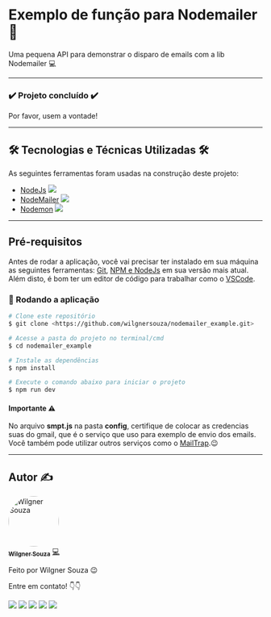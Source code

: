 # Exemplo de função para Nodemailer  📩
Uma pequena API para demonstrar o disparo de emails com a lib Nodemailer 💻

---

### :heavy_check_mark: Projeto concluído :heavy_check_mark:

<p> Por favor, usem a vontade! <p>

---

## 🛠 Tecnologias e Técnicas Utilizadas 🛠

As seguintes ferramentas foram usadas na construção deste projeto:

- [NodeJs](https://nodejs.org/en/) ![](https://img.shields.io/badge/--339933.svg?style=flat&logoColor=FAFAFF&logo=node.js)
- [NodeMailer](https://nodemailer.com/about/) ![](https://img.shields.io/badge/--339933.svg?style=flat&logoColor=FAFAFF&logo=node.js)
- [Nodemon](https://www.npmjs.com/package/nodemon) ![](https://img.shields.io/badge/--339933.svg?style=flat&logoColor=FAFAFF&logo=nodemon)

---

## Pré-requisitos

Antes de rodar a aplicação, você vai precisar ter instalado em sua máquina as seguintes ferramentas:
[Git](https://git-scm.com), [NPM e NodeJs](https://nodejs.org/en/) em sua versão mais atual. 
Além disto, é bom ter um editor de código para trabalhar como o [VSCode](https://code.visualstudio.com/).

### 🎲 Rodando a aplicação

```bash
# Clone este repositório
$ git clone <https://github.com/wilgnersouza/nodemailer_example.git>

# Acesse a pasta do projeto no terminal/cmd
$ cd nodemailer_example

# Instale as dependências
$ npm install

# Execute o comando abaixo para iniciar o projeto
$ npm run dev

```
#### Importante ⚠️
No arquivo **smpt.js** na pasta **config**, certifique de colocar as credencias suas do gmail, que é o serviço que uso para exemplo de envio dos emails. 
Você também pode utilizar outros serviços como o [MailTrap](https://mailtrap.io/).😉
  
---

## Autor ✍

<a href="https://www.linkedin.com/in/wilgner-souza-stw97/">
 <img style="border-radius: 50%;" src="https://avatars.githubusercontent.com/wilgnersouza" width="100px;" alt="Wilgner Souza"/>
 <br />
 <sub><b>Wilgner Souza</b></sub></a> <a href="https://www.linkedin.com/in/wilgner-souza-stw97/" title="Linkedin Wilgner">💻</a>

Feito por Wilgner Souza 😉 </br>

Entre em contato! 👇👇 </br>

<div>
  <a href="https://www.facebook.com/wilgner.souza.stw" target="_blank"><img src="https://img.shields.io/badge/Facebook-1877F2?style=for-the-badge&logo=facebook&logoColor=white" target="_blank"></a>
  <a href="https://www.instagram.com/showtimewill97/" target="_blank"><img src="https://img.shields.io/badge/-Instagram-b80750?style=for-the-badge&logo=instagram&logoColor=white" target="_blank"></a>
  <a href = "mailto:wilgner.showtime@gmail.com"><img src="https://img.shields.io/badge/-Gmail-e83f25?style=for-the-badge&logo=gmail&logoColor=white" target="_blank"></a>
  <a href="https://www.linkedin.com/in/wilgner-souza-stw97/" target="_blank"><img src="https://img.shields.io/badge/-LinkedIn-0a66c2?style=for-the-badge&logo=linkedin&logoColor=white" target="_blank"></a> 
    <a href="https://api.whatsapp.com/send?phone=5592992806495" target="_blank"><img src="https://img.shields.io/badge/WhatsApp-0aad47?style=for-the-badge&logo=whatsapp&logoColor=white" target="_blank"></a> 
</div>

